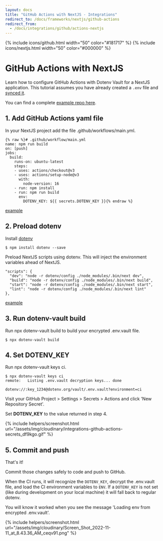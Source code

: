 ```yaml
---
layout: docs
title: "GitHub Actions with NextJS - Integrations"
redirect_to: /docs/frameworks/nextjs/github-actions
redirect_from:
  - /docs/integrations/github/actions-nextjs
---
```


{% include icons/github.html width="50" color="#181717" %}
{% include icons/nextjs.html width="50" color="#000000" %}

# GitHub Actions with NextJS

Learn how to configure GitHub Actions with Dotenv Vault for a NextJS application. This tutorial assumes you have already created a `.env` file and [synced it](/docs/tutorials/sync).

You can find a complete [example repo here](https://github.com/dotenv-org/integration-example-github-actions-nextjs).

## 1. Add GitHub Actions yaml file

In your NextJS project add the file .github/workflows/main.yml.

```
{% raw %}# .github/workflow/main.yml
name: npm run build
on: [push]
jobs:
  build:
    runs-on: ubuntu-latest
    steps:
    - uses: actions/checkout@v3
    - uses: actions/setup-node@v3
      with:
        node-version: 16
    - run: npm install
    - run: npm run build
      env:
        DOTENV_KEY: ${{ secrets.DOTENV_KEY }}{% endraw %}
```

[example](https://github.com/dotenv-org/integration-example-github-actions-nextjs/blob/master/.github/workflows/main.yml)

## 2. Preload dotenv

Install [dotenv](https://github.com/motdotla/dotenv)

```
$ npm install dotenv --save
```

Preload NextJS scripts using dotenv. This will inject the environment variables ahead of NextJS.

```
"scripts": {
  "dev": "node -r dotenv/config ./node_modules/.bin/next dev",
  "build": "node -r dotenv/config ./node_modules/.bin/next build",
  "start": "node -r dotenv/config ./node_modules/.bin/next start",
  "lint": "node -r dotenv/config ./node_modules/.bin/next lint"
},
```
[example](https://github.com/dotenv-org/integration-example-github-actions-nextjs/blob/master/package.json)

## 3. Run dotenv-vault build

Run npx dotenv-vault build to build your encrypted .env.vault file.

```
$ npx dotenv-vault build
```

## 4. Set DOTENV_KEY

Run npx dotenv-vault keys ci.

```
$ npx dotenv-vault keys ci
remote:   Listing .env.vault decryption keys... done

dotenv://:key_1234@dotenv.org/vault/.env.vault?environment=ci
```

Visit your GitHub Project > Settings > Secrets > Actions and click 'New Repository Secret'.

Set **DOTENV_KEY** to the value returned in step 4.

{% include helpers/screenshot.html url="/assets/img/cloudinary/integrations-github-actions-secrets_df9kgo.gif" %}

## 5. Commit and push

That's it!

Commit those changes safely to code and push to GitHub.

When the CI runs, it will recognize the `DOTENV_KEY`, decrypt the .env.vault file, and load the CI environment variables to `ENV`. If a `DOTENV_KEY` is not set (like during development on your local machine) it will fall back to regular dotenv.

You will know it worked when you see the message 'Loading env from encrypted .env.vault'.

{% include helpers/screenshot.html url="/assets/img/cloudinary/Screen_Shot_2022-11-11_at_8.43.36_AM_ceqv91.png" %}
